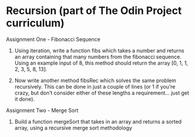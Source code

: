 # Recursion (part of The Odin Project curriculum)

Assignment One - Fibonacci Sequence

1. Using iteration, write a function fibs which takes a number and returns an array containing that many numbers from the fibonacci sequence. Using an example input of 8, this method should return the array [0, 1, 1, 2, 3, 5, 8, 13].

2. Now write another method fibsRec which solves the same problem recursively. This can be done in just a couple of lines (or 1 if you’re crazy, but don’t consider either of these lengths a requirement… just get it done).

Assignment Two - Merge Sort

1. Build a function mergeSort that takes in an array and returns a sorted array, using a recursive merge sort methodology
